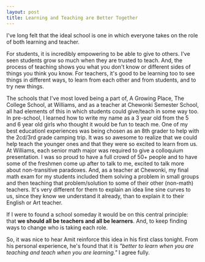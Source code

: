```yaml
---
layout: post
title: Learning and Teaching are Better Together
---
```


I've long felt that the ideal school is one in which everyone takes on the role of both learning and teacher. 

For students, it is incredibly empowering to be able to give to others. I've seen students grow so much when they are trusted to teach. And, the process of teaching shows you what you don't know or different sides of things you think you know. For teachers, it's good to be learning too to see things in different ways, to learn from each other and from students, and to try new things. 

The schools that I've most loved being a part of, A Growing Place, The College School, at Williams, and as a teacher at Chewonki Semester School, all had elements of this in which students could give/teach in some way too. In pre-school, I learned how to write my name as a 3 year old from the 5 and 6 year old girls who thought it would be fun to teach me. One of my best educationl experiences was being chosen as an 8th grader to help with the 2cd/3rd grade camping trip. It was so awesome to realize that we could help teach the younger ones and that they were so excited to learn from us. At Williams, each senior math major was required to give a colloquium presentation. I was so proud to have a full crowd of 50+ people and to have some of the freshmen come up after to talk to me, excited to talk more about non-transitive paradoxes. And, as a teacher at Chewonki, my final math exam for my students included them solving a problem in small groups and then teaching that problem/solution to some of their other (non-math) teachers. It's very different for them to explain an idea line sine curves to us, since they know we understand it already, than to explain it to their English or Art teacher.

If I were to found a school someday it would be on this central principle: that **we should all be teachers and all be learners**.  And, to keep finding ways to change who is taking each role. 

So, it was nice to hear Amit reinforce this idea in his first class tonight. From his personal experience, he's found that it is *"better to learn when you are teaching and teach when you are learning."* I agree fully.  
